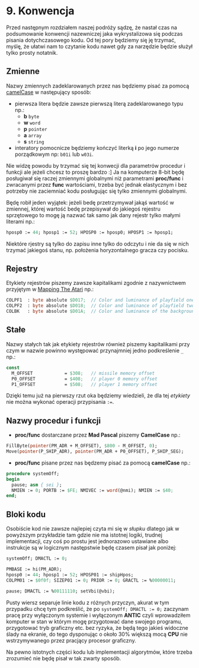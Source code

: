 # 9. Konwencja

Przed następnym rozdziałem naszej podróży sądzę, że nastał czas na podsumowanie konwencji nazewniczej jaka wykrystalizowa się podczas pisania dotychczasowego kodu. Od tej pory będziemy się ję trzymać, myślę, że ułatwi nam to czytanie kodu nawet gdy za narzędzie będzie służył tylko prosty notatnik.

## Zmienne

Nazwy zmiennych zadeklarowanych przez nas będziemy pisać za pomocą [camelCase](https://en.wikipedia.org/wiki/Camel_case) w następujący sposób:

* pierwsza litera będzie zawsze pierwszą literą zadeklarowanego typu np.:
  * **b** `byte`
  * **w** `word`
  * **p** `pointer`
  * **a** `array`
  * **s** `string`
* interatory pomocnicze będziemy kończyć literką **i** po jego numerze porządkowym np: `b01i` lub `w03i`.

Nie widzę powodu by trzymać się tej konwecji dla parametrów procedur i funkcji ale jeżeli chcesz to proszę bardzo :] Ja na komputerze 8-bit będę posługiwał się raczej zmiennymi globalnymi niż parametrami **proc/func** i zwracanymi przez **func** wartościami, trzeba być jednak elastycznym i bez potrzeby nie zaciemniać kodu posługując się tylko zmiennymi globalnymi.

Będę robił jeden wyjątek: jeżeli bedę przetrzymywał jakąś wartość w zmiennej, której wartość bedę przepisywał do jakiegoś rejestru sprzętowego to mogę ją nazwać tak samo jak dany rejestr tylko małymi literami np.:

```pascal
hposp0 := 44; hposp1 := 52; HPOSP0 := hposp0; HPOSP1 := hposp1;
```

Niektóre rjestry są tylko do zapisu inne tylko do odczytu i nie da się w nich trzymać jakiegoś stanu, np. położenia horyzontalnego gracza czy pocisku.

## Rejestry

Etykiety rejestrów piszemy zawsze kapitalikami zgodnie z nazywnictwem przyjętym w [Mapping The Atari](https://www.atariarchives.org/mapping/memorymap.php) np.:

```pascal
COLPF1  : byte absolute $D017;  // Color and luminance of playfield one
COLPF2  : byte absolute $D018;  // Color and luminance of playfield two
COLBK   : byte absolute $D01A;  // Color and luminance of the background (BAK)
```

## Stałe

Nazwy stałych tak jak etykiety rejestrów również piszemy kapitalikami przy czym w nazwie powinno występować przynajmniej jedno podkreślenie `_` np.:

```pascal
const
  M_OFFSET            = $308;   // missile memory offset
  P0_OFFSET           = $408;   // player 0 memory offset
  P1_OFFSET           = $508;   // player 1 memory offset
```

Dzięki temu już na pierwszy rzut oka będziemy wiedzieli, że dla tej *etykiety* nie można wykonać operacji przypisania `:=`.

## Nazwy procedur i funkcji

* **proc/func** dostarczane przez **Mad Pascal** piszemy **CamelCase** np.:

```pascal
FillByte(pointer(PM_ADR + M_OFFSET), $800 - M_OFFSET, 0);
Move(pointer(P_SHIP_ADR), pointer(PM_ADR + P0_OFFSET), P_SHIP_SEG);
```

* **proc/func** pisane przez nas będzemy pisać za pomocą **camelCase** np.:

```pascal
procedure systemOff;
begin
  pause; asm { sei };
  NMIEN := 0; PORTB := $FE; NMIVEC := word(@nmi); NMIEN := $40;
end;
```

## Bloki kodu

Osobiście kod nie zawsze najlepiej czyta mi się w *słupku* dlatego jak w powyższym przykładzie tam gdzie nie ma istotnej logiki, trudnej implementacji, czy coś po prostu jest jednorazowo ustawiane albo instrukcje są w logicznym następstwie będę czasem pisał jak poniżej:

```pascal
systemOff; DMACTL := 0;

PMBASE := hi(PM_ADR);
hposp0 := 44; hposp1 := 52; HPOSP01 := shipHpos;
COLPM01 := $0f0f; SIZEP01 := 0; PRIOR := 0; GRACTL := %00000011;

pause; DMACTL := %00111110; setVbi(@vbi);
```

Pusty wiersz separuje linie kodu z różnych przyczyn, akurat w tym przypadku chcę tym podkreślić, że po `systemOff; DMACTL := 0;` zaczynam pracę przy wyłączonym systemie i wyłączonym **ANTIC** czyli wprowadziłem komputer w stan w którym mogę przygotować dane swojego programu, przygotować tryb graficzny etc. bez ryzyka, że będą tego jakieś widoczne ślady na ekranie, do tego dysponując o około 30% większą mocą **CPU** nie wstrzymywanego przez pracjący procesor graficzny.

Na pewno istotnych części kodu lub implementacji algorytmów, które trzeba zrozumieć nie będę pisał w tak zwarty sposób.


